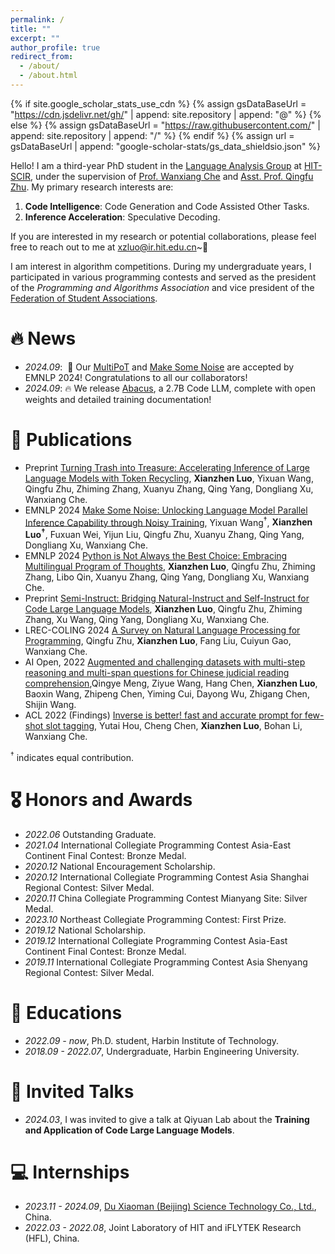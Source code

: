 ```yaml
---
permalink: /
title: ""
excerpt: ""
author_profile: true
redirect_from: 
  - /about/
  - /about.html
---
```

{% if site.google_scholar_stats_use_cdn %}
{% assign gsDataBaseUrl = "https://cdn.jsdelivr.net/gh/" | append: site.repository | append: "@" %}
{% else %}
{% assign gsDataBaseUrl = "https://raw.githubusercontent.com/" | append: site.repository | append: "/" %}
{% endif %}
{% assign url = gsDataBaseUrl | append: "google-scholar-stats/gs_data_shieldsio.json" %}

<span class='anchor' id='about-me'></span>

Hello! I am a third-year PhD student in the [Language Analysis Group](http://ir.hit.edu.cn/~la/) at [HIT-SCIR](http://ir.hit.edu.cn/), under the supervision of [Prof. Wanxiang Che](http://ir.hit.edu.cn/~car/) and [Asst. Prof. Qingfu Zhu](http://ir.hit.edu.cn/~qfzhu/). My primary research interests are:

1. **Code Intelligence**: Code Generation and Code Assisted Other Tasks.
2. **Inference Acceleration**: Speculative Decoding.

If you are interested in my research or potential collaborations, please feel free to reach out to me at [xzluo@ir.hit.edu.cn](xzluo@ir.hit.edu.cn)~🎉

I am interest in algorithm competitions. During my undergraduate years, I participated in various programming contests and served as the president of the *Programming and Algorithms Association* and vice president of the [Federation of Student Associations](https://xsh.hrbeu.edu.cn/8746/list.htm).

# 🔥 News
- *2024.09*:  🎉 Our [MultiPoT](https://arxiv.org/abs/2402.10691) and [Make Some Noise](https://arxiv.org/abs/2406.17404) are accepted by EMNLP 2024! Congratulations to all our collaborators!
- *2024.09*: 🔥 We release [Abacus](https://github.com/HIT-SCIR/Abacus), a 2.7B Code LLM, complete with open weights and detailed training documentation!
<!-- - *2024.03*:  🎉  -->

<!-- - *2024.06*:  🎉 Lorem ipsum dolor sit amet, consectetur adipiscing elit. Vivamus ornare aliquet ipsum, ac tempus justo dapibus sit amet.  -->

# 📝 Publications
<!-- <div class='paper-box'><div class='paper-box-image'><div><div class="badge">CVPR 2016</div><img src='images/500x300.png' alt="sym" width="100%"></div></div>
<div class='paper-box-text' markdown="1">

[Deep Residual Learning for Image Recognition](https://openaccess.thecvf.com/content_cvpr_2016/papers/He_Deep_Residual_Learning_CVPR_2016_paper.pdf)

**Kaiming He**, Xiangyu Zhang, Shaoqing Ren, Jian Sun

[**Project**](https://scholar.google.com/citations?view_op=view_citation&hl=zh-CN&user=DhtAFkwAAAAJ&citation_for_view=DhtAFkwAAAAJ:ALROH1vI_8AC) `<strong><span class='show_paper_citations' data='DhtAFkwAAAAJ:ALROH1vI_8AC'>``</strong>`

- Lorem ipsum dolor sit amet, consectetur adipiscing elit. Vivamus ornare aliquet ipsum, ac tempus justo dapibus sit amet.

</div>
</div> -->
- <span class="preprint-tag">Preprint</span> [Turning Trash into Treasure: Accelerating Inference of Large Language Models with Token Recycling](https://arxiv.org/pdf/2408.08696), **Xianzhen Luo**, Yixuan Wang, Qingfu Zhu, Zhiming Zhang, Xuanyu Zhang, Qing Yang, Dongliang Xu, Wanxiang Che.
- <span class="conference-tag">EMNLP 2024</span> [Make Some Noise: Unlocking Language Model Parallel Inference Capability through Noisy Training](https://arxiv.org/abs/2406.17404), Yixuan Wang<sup>†</sup>, **Xianzhen Luo<sup>†</sup>**, Fuxuan Wei, Yijun Liu, Qingfu Zhu, Xuanyu Zhang, Qing Yang, Dongliang Xu, Wanxiang Che.
- <span class="conference-tag">EMNLP 2024</span> [Python is Not Always the Best Choice: Embracing Multilingual Program of Thoughts](https://arxiv.org/abs/2402.10691), **Xianzhen Luo**, Qingfu Zhu, Zhiming Zhang, Libo Qin, Xuanyu Zhang, Qing Yang, Dongliang Xu, Wanxiang Che.
- <span class="preprint-tag">Preprint</span> [Semi-Instruct: Bridging Natural-Instruct and Self-Instruct for Code Large Language Models](https://arxiv.org/abs/2403.00338), **Xianzhen Luo**, Qingfu Zhu, Zhiming Zhang, Xu Wang, Qing Yang, Dongliang Xu, Wanxiang Che.
- <span class="conference-tag">LREC-COLING 2024</span> [A Survey on Natural Language Processing for Programming](https://aclanthology.org/2024.lrec-main.149/), Qingfu Zhu, **Xianzhen Luo**, Fang Liu, Cuiyun Gao, Wanxiang Che.
- <span class="conference-tag">AI Open, 2022</span> [Augmented and challenging datasets with multi-step reasoning and multi-span questions for Chinese judicial reading comprehension](https://www.sciencedirect.com/science/article/pii/S2666651022000225),Qingye Meng, Ziyue Wang, Hang Chen, **Xianzhen Luo**, Baoxin Wang, Zhipeng Chen, Yiming Cui, Dayong Wu, Zhigang Chen, Shijin Wang.
- <span class="conference-tag">ACL 2022 (Findings)</span> [Inverse is better! fast and accurate prompt for few-shot slot tagging](https://aclanthology.org/2022.findings-acl.53/), Yutai Hou, Cheng Chen, **Xianzhen Luo**, Bohan Li, Wanxiang Che.

<sup>†</sup> indicates equal contribution.

# 🎖 Honors and Awards

- *2022.06* Outstanding Graduate.
- *2021.04* International Collegiate Programming Contest Asia-East Continent Final Contest: Bronze Medal.
- *2020.12* National Encouragement Scholarship.
- *2020.12* International Collegiate Programming Contest Asia Shanghai Regional Contest: Silver Medal.
- *2020.11* China Collegiate Programming Contest Mianyang Site: Silver Medal.
- *2023.10* Northeast Collegiate Programming Contest: First Prize.
- *2019.12* National Scholarship.
- *2019.12* International Collegiate Programming Contest Asia-East Continent Final Contest: Bronze Medal.
- *2019.11* International Collegiate Programming Contest Asia Shenyang Regional Contest: Silver Medal.

# 📖 Educations

- *2022.09 - now*, Ph.D. student, Harbin Institute of Technology.
- *2018.09 - 2022.07*, Undergraduate, Harbin Engineering University.

# 💬 Invited Talks

- *2024.03*, I was invited to give a talk at Qiyuan Lab about the **Training and Application of Code Large Language Models**.

<!-- - *2021.03*, Lorem ipsum dolor sit amet, consectetur adipiscing elit. Vivamus ornare aliquet ipsum, ac tempus justo dapibus sit amet.  \| [\[video\]](https://github.com/) -->

# 💻 Internships

- *2023.11 - 2024.09*, [Du Xiaoman (Beijing) Science Technology Co., Ltd.](https://github.com/Duxiaoman-DI), China.
- *2022.03 - 2022.08*, Joint Laboratory of HIT and iFLYTEK Research (HFL), China.
